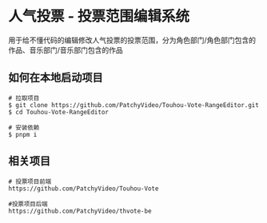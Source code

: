 # 人气投票 - 投票范围编辑系统

用于给不懂代码的编辑修改人气投票的投票范围，分为角色部门/角色部门包含的作品、音乐部门/音乐部门包含的作品

## 如何在本地启动项目

```
# 拉取项目
$ git clone https://github.com/PatchyVideo/Touhou-Vote-RangeEditor.git
$ cd Touhou-Vote-RangeEditor

# 安装依赖
$ pnpm i
```

## 相关项目

```
# 投票项目前端
https://github.com/PatchyVideo/Touhou-Vote

#投票项目后端
https://github.com/PatchyVideo/thvote-be
```

